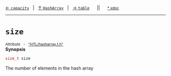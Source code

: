 [&#8592; `capacity`](HTL--hasharray--hasharray--capacity.md)&nbsp;&nbsp;&nbsp;|&nbsp;&nbsp;&nbsp;[&#8593; `HashArray`](HTL--hasharray--hasharray.md)&nbsp;&nbsp;&nbsp;|&nbsp;&nbsp;&nbsp;[&#8594; `table`](HTL--hasharray--hasharray--table.md)&nbsp;&nbsp;&nbsp;&nbsp;&nbsp;&nbsp;||&nbsp;&nbsp;&nbsp;&nbsp;&nbsp;&nbsp;<small>[\* xdoc](../xdoc/HTL/hasharray.xmd#L41)</small>
***

# `size`
<small>*Attribute* &nbsp; - &nbsp; ["HTL/hasharray.t.h"](../include/HTL/hasharray.t.h)</small>  
**Synopsis**

```cpp
size_t size
```


The number of elements in the hash array


